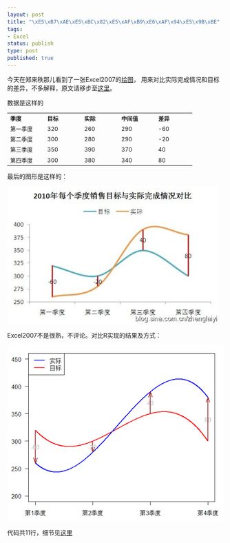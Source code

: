 ```yaml
--- 
layout: post
title: "\xE5\xB7\xAE\xE5\xBC\x82\xE5\xAF\xB9\xE6\xAF\x94\xE5\x9B\xBE"
tags: 
- Excel
status: publish
type: post
published: true
---
```

今天在郑来秩那儿看到了一张Excel2007的<a href="http://blog.sina.com.cn/s/blog_5fc375650101751c.html" target="_blank">绘图</a>，
用来对比实际完成情况和目标的差异，不多解释，原文请移步至<a href="http://blog.sina.com.cn/s/blog_5fc375650101751c.html" target="_blank">这里</a>。

数据是这样的

<table border="0" cellspacing="0" cellpadding="0" width="360"><colgroup> <col span="5" width="72"></col> </colgroup>
<tbody>
<tr height="18">
<td width="72" height="18"><strong><span style="font-size: small;">季度</span></strong></td>
<td width="72"><strong><span style="font-size: small;">目标</span></strong></td>
<td width="72"><strong><span style="font-size: small;">实际</span></strong></td>
<td width="72"><strong><span style="font-size: small;">中间值</span></strong></td>
<td width="72"><strong><span style="font-size: small;">差异</span></strong></td>
</tr>
<tr height="18">
<td height="18"><span style="font-size: small;">第一季度</span></td>
<td><span style="font-size: small;">320</span></td>
<td><span style="font-size: small;">260</span></td>
<td><span style="font-size: small;">290</span></td>
<td><span style="font-size: small;">-60</span></td>
</tr>
<tr height="18">
<td height="18"><span style="font-size: small;">第二季度</span></td>
<td><span style="font-size: small;">300</span></td>
<td><span style="font-size: small;">280</span></td>
<td><span style="font-size: small;">290</span></td>
<td><span style="font-size: small;">-20</span></td>
</tr>
<tr height="18">
<td height="18"><span style="font-size: small;">第三季度</span></td>
<td><span style="font-size: small;">350</span></td>
<td><span style="font-size: small;">390</span></td>
<td><span style="font-size: small;">370</span></td>
<td><span style="font-size: small;">40</span></td>
</tr>
<tr height="18">
<td height="18"><span style="font-size: small;">第四季度</span></td>
<td><span style="font-size: small;">300</span></td>
<td><span style="font-size: small;">380</span></td>
<td><span style="font-size: small;">340</span></td>
<td><span style="font-size: small;">80</span></td>
</tr>
</tbody>
</table>


最后的图形是这样的：

![](/upload/pic/690.jpg)

Excel2007不是很熟，不评论。对比R实现的结果及方式：

![](/upload/pic/so.png)

代码共11行，细节见[这里](/upload/pic/zhenglaizhi.r)

